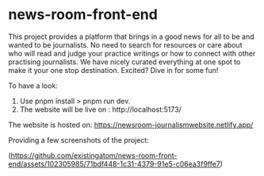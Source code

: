# news-room-front-end

This project provides a platform that brings in a good news for all to be and wanted to be journalists. No need to search for resources or care about who will read and judge your practice writings or how to connect with other practising journalists. We have nicely curated everything at one spot to make it your one stop destination. Excited? Dive in for some fun!

To have a look:

1. Use pnpm install > pnpm run dev.
2. The website will be live on : http://localhost:5173/

The website is hosted on: https://newsroom-journalismwebsite.netlify.app/

Providing a few screenshots of the project:

(https://github.com/existingatom/news-room-front-end/assets/102305985/71bdf448-1c31-4379-91e5-c06ea3f9ffe7)
